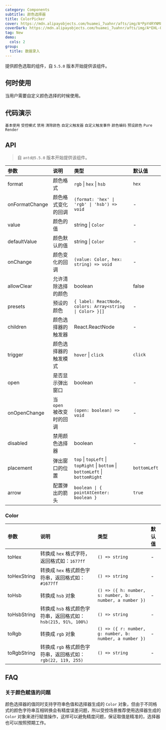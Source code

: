 ```yaml
---
category: Components
subtitle: 颜色选择器
title: ColorPicker
cover: https://mdn.alipayobjects.com/huamei_7uahnr/afts/img/A*PpY4RYNM8UcAAAAAAAAAAAAADrJ8AQ/original
coverDark: https://mdn.alipayobjects.com/huamei_7uahnr/afts/img/A*EHL-QYJofZsAAAAAAAAAAAAADrJ8AQ/original
tag: New
demo:
  cols: 2
group:
  title: 数据录入
---
```


提供颜色选取的组件，自 `5.5.0` 版本开始提供该组件。

## 何时使用

当用户需要自定义颜色选择的时候使用。

## 代码演示

<!-- prettier-ignore -->
<code src="./demo/base.tsx">基本使用</code>
<code src="./demo/controlled.tsx">受控模式</code>
<code src="./demo/disabled.tsx" debug>禁用</code>
<code src="./demo/allowClear.tsx">清除颜色</code>
<code src="./demo/trigger.tsx">自定义触发器</code>
<code src="./demo/trigger-event.tsx">自定义触发事件</code>
<code src="./demo/format.tsx">颜色编码</code>
<code src="./demo/presets.tsx">预设颜色</code>
<code src="./demo/pure-panel.tsx" debug>Pure Render</code>

## API

> 自 `antd@5.5.0` 版本开始提供该组件。

<!-- prettier-ignore -->
| 参数 | 说明 | 类型 | 默认值 |
| :-- | :-- | :-- | :-- |
| format | 颜色格式 | `rgb` \| `hex` \| `hsb` | `hex` |
| onFormatChange | 颜色格式变化的回调 | `(format: 'hex' \| 'rgb' \| 'hsb') => void` | - |
| value | 颜色的值 | string \| `Color` | - |
| defaultValue | 颜色默认的值 | string \| `Color` | - |
| onChange | 颜色变化的回调 | `(value: Color, hex: string) => void` | - |
| allowClear | 允许清除选择的颜色 | boolean | false |
| presets | 预设的颜色 | `{ label: ReactNode, colors: Array<string \| Color> }[]` | - |
| children | 颜色选择器的触发器 | React.ReactNode | - |
| trigger | 颜色选择器的触发模式 | `hover` \| `click` | `click` |
| open | 是否显示弹出窗口 | boolean | - |
| onOpenChange | 当 `open` 被改变时的回调 | `(open: boolean) => void` | - |
| disabled | 禁用颜色选择器 | boolean | - |
| placement | 弹出窗口的位置 | `top` \| `topLeft` \| `topRight` \| `bottom` \| `bottomLeft` \| `bottomRight` | `bottomLeft` |
| arrow | 配置弹出的箭头 | `boolean \| { pointAtCenter: boolean }` | `true` | - |

### Color

<!-- prettier-ignore -->
| 参数 | 说明 | 类型 | 默认值 |
| :-- | :-- | :-- | :-- |
| toHex | 转换成 `hex` 格式字符，返回格式如：`1677ff` | `() => string` | - |
| toHexString | 转换成 `hex` 格式颜色字符串，返回格式如：`#1677ff` | `() => string` | - |
| toHsb | 转换成 `hsb` 对象  | `() => ({ h: number, s: number, b: number, a number })` | - |
| toHsbString | 转换成 `hsb` 格式颜色字符串，返回格式如：`hsb(215, 91%, 100%)` | `() => string` | - |
| toRgb | 转换成 `rgb` 对象  | `() => ({ r: number, g: number, b: number, a number })` | - |
| toRgbString | 转换成 `rgb` 格式颜色字符串，返回格式如：`rgb(22, 119, 255)` | `() => string` | - |

## FAQ

### 关于颜色赋值的问题

颜色选择器的值同时支持字符串色值和选择器生成的 `Color` 对象，但由于不同格式的颜色字符串互相转换会有精度误差问题，所以受控场景推荐使用选择器生成的 `Color` 对象来进行赋值操作，这样可以避免精度问题，保证取值是精准的，选择器也可以按照预期工作。
